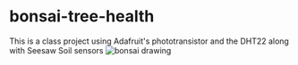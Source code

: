 # bonsai-tree-health
This is a class project using Adafruit's phototransistor and the DHT22 along with Seesaw Soil sensors
![bonsai drawing](https://user-images.githubusercontent.com/70709101/115651431-c4a60f00-a2f0-11eb-9bd5-3208a1c11c9c.png)
